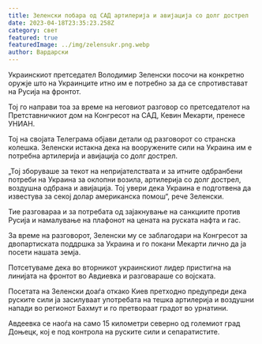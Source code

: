```yaml
---
title: Зеленски побара од САД артилерија и авијација со долг дострел
date: 2023-04-18T23:35:23.258Z
category: свет
featured: true
featuredImage: ../img/zelensukr.png.webp
author: Вардарски
---
```


Украинскиот претседател Володимир Зеленски посочи на конкретно оружје што на Украинците итно им е потребно за да се спротивстават на Русија на фронтот.

Тој го направи тоа за време на неговиот разговор со претседателот на Претставничкиот дом на Конгресот на САД, Кевин Мекарти, пренесе УНИАН.

Тој на својата Телеграма објави детали од разговорот со странска колешка. Зеленски истакна дека на вооружените сили на Украина им е потребна артилерија и авијација со долг дострел.

„Тој зборуваше за текот на непријателствата и за итните одбранбени потреби на Украина за оклопни возила, артилерија со долг дострел, воздушна одбрана и авијација. Тој увери дека Украина е подготвена да известува за секој долар американска помош“, рече Зеленски.

Тие разговараа и за потребата од зајакнување на санкциите против Русија и намалување на плафонот на цената на руската нафта и гас.

За време на разговорот, Зеленски му се заблагодари на Конгресот за двопартиската поддршка за Украина и го покани Мекарти лично да ја посети нашата земја.

Потсетуваме дека во вторникот украинскиот лидер пристигна на линијата на фронтот во Авдиевка и разговараше со војската.

Посетата на Зеленски доаѓа откако Киев претходно предупреди дека руските сили ја засилуваат употребата на тешка артилерија и воздушни напади во регионот Бахмут и го претвораат градот во урнатини.

Авдеевка се наоѓа на само 15 километри северно од големиот град Доњецк, кој е под контрола на руските сили и сепаратистите.
